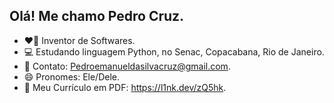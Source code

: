 ## Olá! Me chamo Pedro Cruz.

- ❤️‍🔥 Inventor de Softwares.
- 💻 Estudando linguagem Python, no Senac, Copacabana, Rio de Janeiro.
- 📨 Contato: Pedroemanueldasilvacruz@gmail.com. 
- 😄 Pronomes: Ele/Dele.
- 📜 Meu Currículo em PDF: https://l1nk.dev/zQ5hk.
